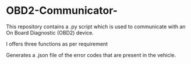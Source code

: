 # OBD2-Communicator-
This repository contains a .py script which is used to communicate with an On Board Diagnostic (OBD2) device.

I offers three functions as per requirement


Generates a .json file of the error codes that are present in the vehicle. 
